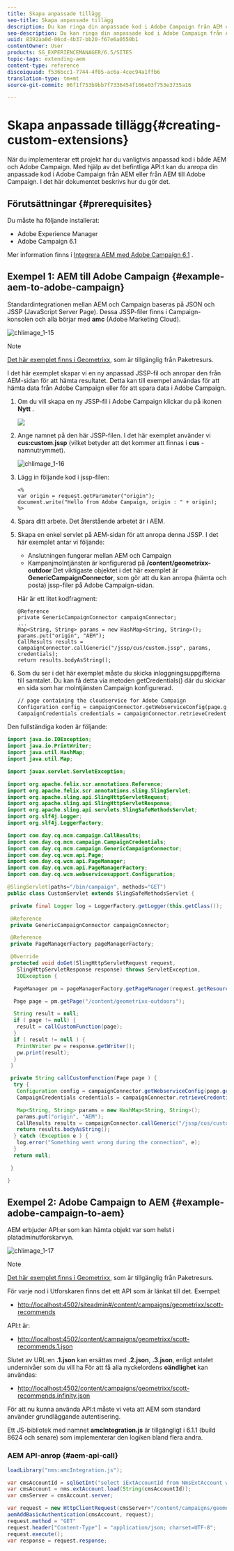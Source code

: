 ```yaml
---
title: Skapa anpassade tillägg
seo-title: Skapa anpassade tillägg
description: Du kan ringa din anpassade kod i Adobe Campaign från AEM eller från AEM till Adobe Campaign
seo-description: Du kan ringa din anpassade kod i Adobe Campaign från AEM eller från AEM till Adobe Campaign
uuid: 8392aa0d-06cd-4b37-bb20-f67e6a0550b1
contentOwner: User
products: SG_EXPERIENCEMANAGER/6.5/SITES
topic-tags: extending-aem
content-type: reference
discoiquuid: f536bcc1-7744-4f05-ac6a-4cec94a1ffb6
translation-type: tm+mt
source-git-commit: 06f1f753b9bb7f7336454f166e03f753e3735a16

---
```



# Skapa anpassade tillägg{#creating-custom-extensions}

När du implementerar ett projekt har du vanligtvis anpassad kod i både AEM och Adobe Campaign. Med hjälp av det befintliga API:t kan du anropa din anpassade kod i Adobe Campaign från AEM eller från AEM till Adobe Campaign. I det här dokumentet beskrivs hur du gör det.

## Förutsättningar {#prerequisites}

Du måste ha följande installerat:

* Adobe Experience Manager
* Adobe Campaign 6.1

Mer information finns i [Integrera AEM med Adobe Campaign 6.1](/help/sites-administering/campaignonpremise.md) .

## Exempel 1: AEM till Adobe Campaign {#example-aem-to-adobe-campaign}

Standardintegrationen mellan AEM och Campaign baseras på JSON och JSSP (JavaScript Server Page). Dessa JSSP-filer finns i Campaign-konsolen och alla börjar med **amc** (Adobe Marketing Cloud).

![chlimage_1-15](assets/chlimage_1-15a.png)

>[!NOTE]
>
>[Det här exemplet finns i Geometrixx](/help/sites-developing/we-retail.md), som är tillgänglig från Paketresurs.

I det här exemplet skapar vi en ny anpassad JSSP-fil och anropar den från AEM-sidan för att hämta resultatet. Detta kan till exempel användas för att hämta data från Adobe Campaign eller för att spara data i Adobe Campaign.

1. Om du vill skapa en ny JSSP-fil i Adobe Campaign klickar du på ikonen **Nytt** .

   ![](do-not-localize/chlimage_1-4a.png)

1. Ange namnet på den här JSSP-filen. I det här exemplet använder vi **cus:custom.jssp** (vilket betyder att det kommer att finnas i **cus** -namnutrymmet).

   ![chlimage_1-16](assets/chlimage_1-16a.png)

1. Lägg in följande kod i jssp-filen:

   ```
   <%
   var origin = request.getParameter("origin");
   document.write("Hello from Adobe Campaign, origin : " + origin);
   %>
   ```

1. Spara ditt arbete. Det återstående arbetet är i AEM.
1. Skapa en enkel servlet på AEM-sidan för att anropa denna JSSP. I det här exemplet antar vi följande:

   * Anslutningen fungerar mellan AEM och Campaign
   * Kampanjmolntjänsten är konfigurerad på **/content/geometrixx-outdoor**
   Det viktigaste objektet i det här exemplet är **GenericCampaignConnector**, som gör att du kan anropa (hämta och posta) jssp-filer på Adobe Campaign-sidan.

   Här är ett litet kodfragment:

   ```
   @Reference
   private GenericCampaignConnector campaignConnector;
   ...
   Map<String, String> params = new HashMap<String, String>();
   params.put("origin", "AEM");
   CallResults results = campaignConnector.callGeneric("/jssp/cus/custom.jssp", params, credentials);
   return results.bodyAsString();
   ```

1. Som du ser i det här exemplet måste du skicka inloggningsuppgifterna till samtalet. Du kan få detta via metoden getCredentials() där du skickar en sida som har molntjänsten Campaign konfigurerad.

   ```xml
   // page containing the cloudservice for Adobe Campaign
   Configuration config = campaignConnector.getWebserviceConfig(page.getContentResource().getParent());
   CampaignCredentials credentials = campaignConnector.retrieveCredentials(config);
   ```

Den fullständiga koden är följande:

```java
import java.io.IOException;
import java.io.PrintWriter;
import java.util.HashMap;
import java.util.Map;

import javax.servlet.ServletException;

import org.apache.felix.scr.annotations.Reference;
import org.apache.felix.scr.annotations.sling.SlingServlet;
import org.apache.sling.api.SlingHttpServletRequest;
import org.apache.sling.api.SlingHttpServletResponse;
import org.apache.sling.api.servlets.SlingSafeMethodsServlet;
import org.slf4j.Logger;
import org.slf4j.LoggerFactory;

import com.day.cq.mcm.campaign.CallResults;
import com.day.cq.mcm.campaign.CampaignCredentials;
import com.day.cq.mcm.campaign.GenericCampaignConnector;
import com.day.cq.wcm.api.Page;
import com.day.cq.wcm.api.PageManager;
import com.day.cq.wcm.api.PageManagerFactory;
import com.day.cq.wcm.webservicesupport.Configuration;

@SlingServlet(paths="/bin/campaign", methods="GET")
public class CustomServlet extends SlingSafeMethodsServlet {

 private final Logger log = LoggerFactory.getLogger(this.getClass());

 @Reference
 private GenericCampaignConnector campaignConnector;

 @Reference
 private PageManagerFactory pageManagerFactory;

 @Override
 protected void doGet(SlingHttpServletRequest request,
   SlingHttpServletResponse response) throws ServletException,
   IOException {

  PageManager pm = pageManagerFactory.getPageManager(request.getResourceResolver());

  Page page = pm.getPage("/content/geometrixx-outdoors");

  String result = null;
  if ( page != null) {
   result = callCustomFunction(page);
  }
  if ( result != null ) {
   PrintWriter pw = response.getWriter();
   pw.print(result);
  }
 }

 private String callCustomFunction(Page page ) {
  try {
   Configuration config = campaignConnector.getWebserviceConfig(page.getContentResource().getParent());
   CampaignCredentials credentials = campaignConnector.retrieveCredentials(config);

   Map<String, String> params = new HashMap<String, String>();
   params.put("origin", "AEM");
   CallResults results = campaignConnector.callGeneric("/jssp/cus/custom.jssp", params, credentials);
   return results.bodyAsString();
  } catch (Exception e ) {
   log.error("Something went wrong during the connection", e);
  }
  return null;

 }

}
```

## Exempel 2: Adobe Campaign to AEM {#example-adobe-campaign-to-aem}

AEM erbjuder API:er som kan hämta objekt var som helst i platadminutforskarvyn.

![chlimage_1-17](assets/chlimage_1-17a.png)

>[!NOTE]
>
>[Det här exemplet finns i Geometrixx](/help/sites-developing/we-retail.md), som är tillgänglig från Paketresurs.

För varje nod i Utforskaren finns det ett API som är länkat till det. Exempel:

* [http://localhost:4502/siteadmin#/content/campaigns/geometrixx/scott-recommends](http://localhost:4502/siteadmin#/content/campaigns/geometrixx/scott-recommends)

API:t är:

* [http://localhost:4502/content/campaigns/geometrixx/scott-recommends.1.json](http://localhost:4502/content/campaigns/geometrixx/scott-recommends.2.json)

Slutet av URL:en **.1.json** kan ersättas med **.2.json**, **.3.json**, enligt antalet undernivåer som du vill ha För att få alla nyckelordens **oändlighet** kan användas:

* [http://localhost:4502/content/campaigns/geometrixx/scott-recommends.infinity.json](http://localhost:4502/content/campaigns/geometrixx/scott-recommends.2.json)

För att nu kunna använda API:t måste vi veta att AEM som standard använder grundläggande autentisering.

Ett JS-bibliotek med namnet **amcIntegration.js** är tillgängligt i 6.1.1 (build 8624 och senare) som implementerar den logiken bland flera andra.

### AEM API-anrop {#aem-api-call}

```java
loadLibrary("nms:amcIntegration.js");

var cmsAccountId = sqlGetInt("select iExtAccountId from NmsExtAccount where sName=$(sz)","aemInstance")
var cmsAccount = nms.extAccount.load(String(cmsAccountId));
var cmsServer = cmsAccount.server;

var request = new HttpClientRequest(cmsServer+"/content/campaigns/geometrixx.infinity.json")
aemAddBasicAuthentication(cmsAccount, request);
request.method = "GET"
request.header["Content-Type"] = "application/json; charset=UTF-8";
request.execute();
var response = request.response;
```

